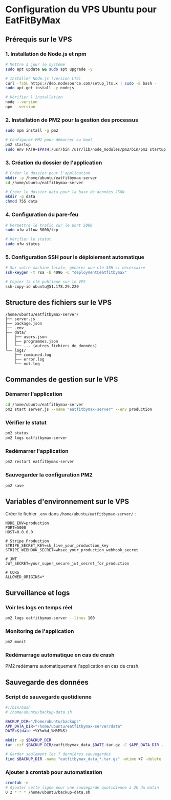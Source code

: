 
# Configuration du VPS Ubuntu pour EatFitByMax

## Prérequis sur le VPS

### 1. Installation de Node.js et npm
```bash
# Mettre à jour le système
sudo apt update && sudo apt upgrade -y

# Installer Node.js (version LTS)
curl -fsSL https://deb.nodesource.com/setup_lts.x | sudo -E bash -
sudo apt-get install -y nodejs

# Vérifier l'installation
node --version
npm --version
```

### 2. Installation de PM2 pour la gestion des processus
```bash
sudo npm install -g pm2

# Configurer PM2 pour démarrer au boot
pm2 startup
sudo env PATH=$PATH:/usr/bin /usr/lib/node_modules/pm2/bin/pm2 startup systemd -u ubuntu --hp /home/ubuntu
```

### 3. Création du dossier de l'application
```bash
# Créer le dossier pour l'application
mkdir -p /home/ubuntu/eatfitbymax-server
cd /home/ubuntu/eatfitbymax-server

# Créer le dossier data pour la base de données JSON
mkdir -p data
chmod 755 data
```

### 4. Configuration du pare-feu
```bash
# Permettre le trafic sur le port 5000
sudo ufw allow 5000/tcp

# Vérifier le statut
sudo ufw status
```

### 5. Configuration SSH pour le déploiement automatique
```bash
# Sur votre machine locale, générer une clé SSH si nécessaire
ssh-keygen -t rsa -b 4096 -C "deployment@eatfitbymax"

# Copier la clé publique sur le VPS
ssh-copy-id ubuntu@51.178.29.220
```

## Structure des fichiers sur le VPS

```
/home/ubuntu/eatfitbymax-server/
├── server.js
├── package.json
├── .env
├── data/
│   ├── users.json
│   ├── programmes.json
│   └── ... (autres fichiers de données)
└── logs/
    ├── combined.log
    ├── error.log
    └── out.log
```

## Commandes de gestion sur le VPS

### Démarrer l'application
```bash
cd /home/ubuntu/eatfitbymax-server
pm2 start server.js --name "eatfitbymax-server" --env production
```

### Vérifier le statut
```bash
pm2 status
pm2 logs eatfitbymax-server
```

### Redémarrer l'application
```bash
pm2 restart eatfitbymax-server
```

### Sauvegarder la configuration PM2
```bash
pm2 save
```

## Variables d'environnement sur le VPS

Créer le fichier `.env` dans `/home/ubuntu/eatfitbymax-server/` :

```env
NODE_ENV=production
PORT=5000
HOST=0.0.0.0

# Stripe Production
STRIPE_SECRET_KEY=sk_live_your_production_key
STRIPE_WEBHOOK_SECRET=whsec_your_production_webhook_secret

# JWT
JWT_SECRET=your_super_secure_jwt_secret_for_production

# CORS
ALLOWED_ORIGINS=*
```

## Surveillance et logs

### Voir les logs en temps réel
```bash
pm2 logs eatfitbymax-server --lines 100
```

### Monitoring de l'application
```bash
pm2 monit
```

### Redémarrage automatique en cas de crash
PM2 redémarre automatiquement l'application en cas de crash.

## Sauvegarde des données

### Script de sauvegarde quotidienne
```bash
#!/bin/bash
# /home/ubuntu/backup-data.sh

BACKUP_DIR="/home/ubuntu/backups"
APP_DATA_DIR="/home/ubuntu/eatfitbymax-server/data"
DATE=$(date +%Y%m%d_%H%M%S)

mkdir -p $BACKUP_DIR
tar -czf $BACKUP_DIR/eatfitbymax_data_$DATE.tar.gz -C $APP_DATA_DIR .

# Garder seulement les 7 dernières sauvegardes
find $BACKUP_DIR -name "eatfitbymax_data_*.tar.gz" -mtime +7 -delete
```

### Ajouter à crontab pour automatisation
```bash
crontab -e
# Ajouter cette ligne pour une sauvegarde quotidienne à 2h du matin
0 2 * * * /home/ubuntu/backup-data.sh
```
